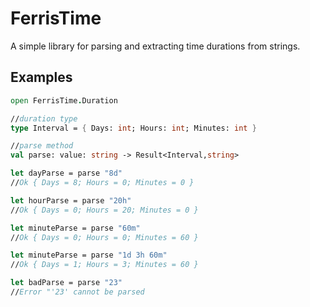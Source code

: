 # FerrisTime

A simple library for parsing and extracting time durations from strings.

## Examples

```fsharp
open FerrisTime.Duration

//duration type
type Interval = { Days: int; Hours: int; Minutes: int }

//parse method
val parse: value: string -> Result<Interval,string>

let dayParse = parse "8d"
//Ok { Days = 8; Hours = 0; Minutes = 0 }

let hourParse = parse "20h"
//Ok { Days = 0; Hours = 20; Minutes = 0 }

let minuteParse = parse "60m"
//Ok { Days = 0; Hours = 0; Minutes = 60 }

let minuteParse = parse "1d 3h 60m"
//Ok { Days = 1; Hours = 3; Minutes = 60 }

let badParse = parse "23"
//Error "'23' cannot be parsed
```
